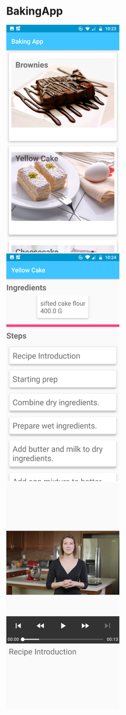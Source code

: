 # BakingApp

<p float="left">
  <img src="https://github.com/cerodriguez46/BakingApp/blob/master/app/src/main/res/drawable/bss1.png" width="300">
  
  <img src="https://github.com/cerodriguez46/BakingApp/blob/master/app/src/main/res/drawable/bss2.png" width="300">
  
  <img src="https://github.com/cerodriguez46/BakingApp/blob/master/app/src/main/res/drawable/bss3.png" width="300">
  </p?
